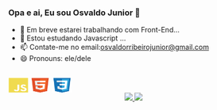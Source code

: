 ### Opa e ai, Eu sou Osvaldo Junior 👋

- 🔭 Em breve estarei trabalhando com Front-End...
- 🌱 Estou estudando Javascript ...
- 📫 Contate-me no email:osvaldorribeirojunior@gmail.com
- 😄 Pronouns: ele/dele

</div>
 <div style="display: inline_block"><br>
  <img align="center" alt="Rafa-Js" height="30" width="40" src="https://raw.githubusercontent.com/devicons/devicon/master/icons/javascript/javascript-plain.svg">
  <img align="center" alt="Rafa-HTML" height="30" width="40" src="https://raw.githubusercontent.com/devicons/devicon/master/icons/html5/html5-original.svg">
  <img align="center" alt="Rafa-CSS" height="30" width="40" src="https://raw.githubusercontent.com/devicons/devicon/master/icons/css3/css3-original.svg"> 
</div>
<div align="center">
  <a href="https://github.com/devosvaldo">
  <img height="180em" src="https://github-readme-stats.vercel.app/api?username=devosvaldo&show_icons=true&theme=dracula&include_all_commits=true&count_private=true"/>
  <img height="180em" src="https://github-readme-stats.vercel.app/api/top-langs/?username=devosvaldo&layout=compact&langs_count=7&theme=dracula"/>
 </div>

##


